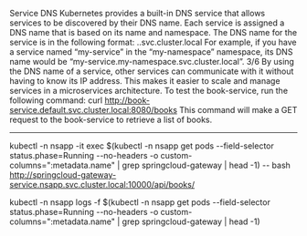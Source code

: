 Service DNS
Kubernetes provides a built-in DNS service that allows services to be discovered by their
DNS name. Each service is assigned a DNS name that is based on its name and
namespace. The DNS name for the service is in the following format:
..svc.cluster.local
For example, if you have a service named “my-service” in the “my-namespace” namespace,
its DNS name would be “my-service.my-namespace.svc.cluster.local”.
3/6
By using the DNS name of a service, other services can communicate with it without having
to know its IP address. This makes it easier to scale and manage services in a microservices
architecture.
To test the book-service, run the following command:
curl http://book-service.default.svc.cluster.local:8080/books
This command will make a GET request to the book-service to retrieve a list of books.

---

kubectl -n nsapp -it exec $(kubectl -n nsapp get pods --field-selector status.phase=Running --no-headers -o custom-columns=":metadata.name" | grep springcloud-gateway | head -1) -- bash
http://springcloud-gateway-service.nsapp.svc.cluster.local:10000/api/books/


kubectl -n nsapp logs -f $(kubectl -n nsapp get pods --field-selector status.phase=Running --no-headers -o custom-columns=":metadata.name" | grep springcloud-gateway | head -1)
